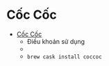 # Cốc Cốc
- [Cốc Cốc](https://coccoc.com/)
  -  Điều khoản sử dụng
  - 
  - `brew cask install coccoc`
